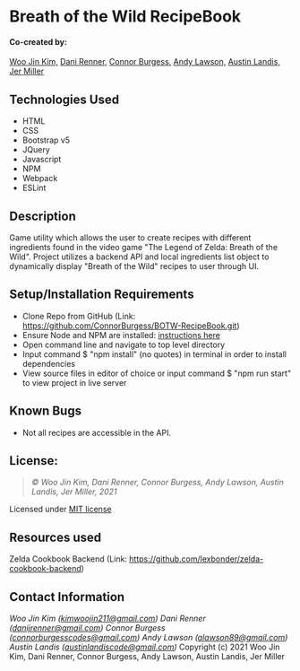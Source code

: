 # Breath of the Wild RecipeBook

#### Co-created by:
[Woo Jin Kim,](https://github.com/kimwoojin211)
[Dani Renner,](https://github.com/dani-renner)
[Connor Burgess,](https://github.com/ConnorBurgess)
[Andy Lawson,](https://github.com/andyL89)
[Austin Landis,](https://github.com/austinlandiscode)
[Jer Miller](https://github.com/zwabbe)

## Technologies Used
* HTML
* CSS
* Bootstrap v5
* JQuery
* Javascript
* NPM
* Webpack
* ESLint

## Description
Game utility which allows the user to create recipes with different ingredients found in the video game "The Legend of Zelda: Breath of the Wild". Project utilizes a backend API and local ingredients list object to dynamically display "Breath of the Wild" recipes to user through UI.

## Setup/Installation Requirements

* Clone Repo from GitHub (Link: https://github.com/ConnorBurgess/BOTW-RecipeBook.git)
* Ensure Node and NPM are installed: [instructions here](https://www.npmjs.com/get-npm)
* Open command line and navigate to top level directory
* Input command $ "npm install" (no quotes) in terminal in order to install dependencies
* View source files in editor of choice or input command $ "npm run start" to view project in live server

## Known Bugs

* Not all recipes are accessible in the API.

## License:
> *&copy; Woo Jin Kim, Dani Renner, Connor Burgess, Andy Lawson, Austin Landis, Jer Miller, 2021*

Licensed under [MIT license](https://mit-license.org/)


## Resources used
Zelda Cookbook Backend (Link: https://github.com/lexbonder/zelda-cookbook-backend)

## Contact Information

_Woo Jin Kim (kimwoojin211@gmail.com)_
_Dani Renner (danijrenner@gmail.com)_
_Connor Burgess (connorburgesscodes@gmail.com)_
_Andy Lawson (alawson89@gmail.com)_
_Austin Landis (austinlandiscode@gmail.com)_
Copyright (c) 2021 Woo Jin Kim, Dani Renner, Connor Burgess, Andy Lawson, Austin Landis, Jer Miller
